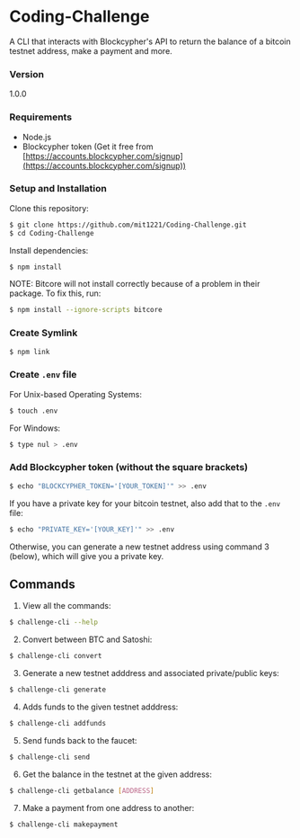 # Coding-Challenge
A CLI that interacts with Blockcypher's API to return the balance of a bitcoin testnet address, make a payment and more.

### Version
1.0.0

### Requirements
* Node.js
* Blockcypher token (Get it free from [https://accounts.blockcypher.com/signup](https://accounts.blockcypher.com/signup))

### Setup and Installation
Clone this repository:
```sh
$ git clone https://github.com/mit1221/Coding-Challenge.git
$ cd Coding-Challenge
```

Install dependencies:
```sh
$ npm install
```

NOTE: Bitcore will not install correctly because of a problem in their package. To fix this, run:
```sh
$ npm install --ignore-scripts bitcore
```

### Create Symlink
```sh
$ npm link
```

### Create `.env` file
For Unix-based Operating Systems:
```sh
$ touch .env
```

For Windows:
```sh
$ type nul > .env
```

### Add Blockcypher token (without the square brackets)
```sh
$ echo "BLOCKCYPHER_TOKEN='[YOUR_TOKEN]'" >> .env
```

If you have a private key for your bitcoin testnet, also add that to the `.env` file:
```sh
$ echo "PRIVATE_KEY='[YOUR_KEY]'" >> .env
```

Otherwise, you can generate a new testnet address using command 3 (below), which will give you a private key.

## Commands
1. View all the commands:
```sh
$ challenge-cli --help
```

2. Convert between BTC and Satoshi:
```sh
$ challenge-cli convert
```

3. Generate a new testnet adddress and associated private/public keys:
```sh
$ challenge-cli generate
```

4. Adds funds to the given testnet adddress:
```sh
$ challenge-cli addfunds
```

5. Send funds back to the faucet:
```sh
$ challenge-cli send
```

6. Get the balance in the testnet at the given address:
```sh
$ challenge-cli getbalance [ADDRESS]
```

7. Make a payment from one address to another:
```sh
$ challenge-cli makepayment
```